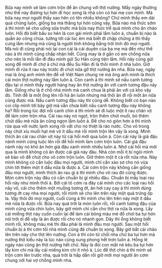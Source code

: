 Bữa nay mình sẽ làm cơm trộn để ăn chung với thịt nướng. Mấy ngày thường như thế này đương tụi hơn đi học xong là nhà còn có hai mẹ con mình. Mà bữa nay mọi người thấy sao hên có lớn nhiều không? Chứ mình thấy em dài quá chừng luôn, giống ba mà thằng tụi hơn cũng vậy. Bữa nào mà thức sớm á thì mình sẽ cho uống sữa trước mà bữa nay thức trễ quá mình cho ăn cháo luôn. Hồi đó biết bầu so hên là con gái mình phái lắm luôn á, chuẩn bị nào là quần áo công chúa. tưởng tới cái lúc ẻm mà biết đi chập chững á thì thấy cưng lắm nhưng mà cũng là người tính không bằng trời tính đó mọi người. Mà nói đi cũng phải nói lại con cái là cái duyên của ba mẹ mà đến như thế nào á thì mình cũng chấp nhận hết. Cũng may là ở gần có em chồng nữa cho nên là mỗi lần đi đâu mình gửi Su Hân cũng tiện lắm. Hồi nãy cũng gửi xong để mình đi chợ á chứ mà đều Su Hân đi là thôi mình ở nhà luôn. Giờ mình đi rửa ít rau này trước đi chút nữa gỡ thịt nướng ăn nha. Bữa nay, ngày mai là ông anh mình lên để về Việt Nam chung nè mà ông anh mình là thích cái món thịt nướng này lắm luôn á. Còn canh á thì mình sẽ nấu canh tương đậu tại vì mình thấy người hàng hay ăn thịt nướng ăn với canh tương đậu này lắm. Giống như là ở chỗ nhà mình mà canh chua là phải ăn với cá kho vậy đó. Tính để là mốt ổng lên rồi hả ăn luôn nhưng mà thôi ăn đi rồi mốt ăn nữa cũng được mà. Nấu canh tương đậu này thì cũng dễ. Không biết có bạn nào coi clip mình tới bây giờ mà vẫn chưa biết nấu canh tương đậu này không ha? Rồi trong lúc đợi nồi canh chín á thì mình sẽ đi luộc một ít rau chân vịt để làm cơm trộn nha. Cái rau này nó ngọt, trộn thêm chút muối, bỏ thêm chút dầu mè nữa ăn cũng ngon lắm luôn á. Để cho nó giòn hơn á thì mình rửa qua với nước lạnh xong rồi vắt cho nó thiệt là ráo nước. Cho vô trong này chút xíu muối hạt mè vô ít dầu mè rồi mình trộn lên vậy là xong. Mình thích ăn cái rau chân vịt này từ cái hồi mới qua luôn á. Còn cái này là giá đậu nành mình cũng luộc lên rồi để hồi mình làm cơm trộn luôn. Cái giá đậu nành này nó khó ăn hơn giá đậu xanh mình nhiều luôn á. Nhớ cái hồi mà mới qua là mình không có ăn được cái giá này đâu. Nhà còn mỗi ít bí ngòi mình sẽ bào vô để chút cho vô cơm trộn luôn. Giờ thêm một ít cà rốt nữa nha. Này mình không có cần luộc đâu mọi người, mình chỉ cần xào sơ cho nó vừa chín tới thêm một ít dầu nữa là được à. Cái cơm trộn này không cần giống đâu mọi người, mình thích ăn rau gì á thì mình cho vô rau đó cũng được. Món cơm trộn này đâu có cần chuẩn bị gì nhiều đâu. Chuẩn bị mấy loại rau hồi nãy như mình thôi à. Bới cái tô cơm ra đây cái mình cho các loại rau hồi nãy vô, cái cho thêm một muỗng tương ớt, ăn hơi cay cay á thì mình dùng tương ớt cay nha mọi người, rồi mình sẽ cho lên trên này một quả trứng ốp la. Vậy thôi đó mọi người, cuối cùng á thì mình cho lên trên này một ít dầu mè nữa là được rồi. Bữa nay quá trời là món luôn rồi, rồi canh tương đậu của mình cũng vừa chín luôn, bây giờ mình chỉ cần cho thịt ra nữa là xong. Lấy cái miếng thịt này cuốn cuốn lại để làm cái bông màu mè đồ chơi ba tụi hơn nói trời ơi để vậy là ăn được rồi cho nó nhanh gọn. Dây thì ổng không biết mình rồi, không màu mè thì đâu phải là mình đâu mọi người. Sau một hồi chuẩn bị á thì cơm tối nhà mình cũng đã chuẩn bị xong. Bây giờ bắt cái chảo lên trên này cho thịt lên nướng. Con á thì còn từ chối nha chứ ba tụi hơn mà nướng thịt kiểu này là lúc nào cũng xung phong hết trơn luôn á. Hổng lẽ ngày nào cũng ăn thịt nướng hết chứ. Này là đói con mắt nè kêu ba tụi hơn lấy kim chi mà lấy cái miếng kim chi ít nhỏ à. Lúc để thịt chín á thì mình sẽ trộn cơm lên trước nha, quá trời là hấp dẫn rồi giờ mời mọi người ăn cơm chung với hai vợ chồng mình nha.